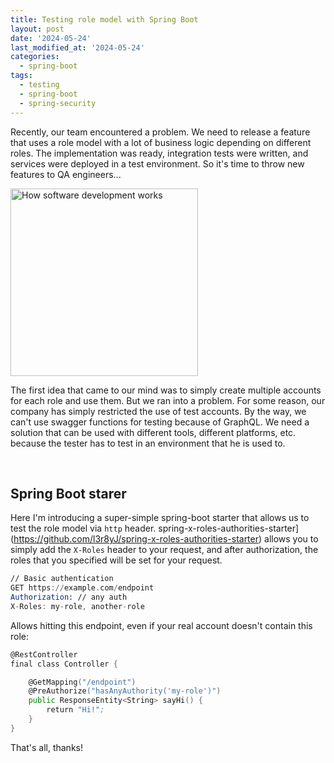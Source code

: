 ```yaml
---
title: Testing role model with Spring Boot
layout: post
date: '2024-05-24'
last_modified_at: '2024-05-24'
categories:
  - spring-boot
tags:
  - testing
  - spring-boot
  - spring-security
---
```


Recently, our team encountered a problem. We need to release a feature that
uses a role model with a lot of business logic depending on different roles.
The implementation was ready, integration tests were written, and services were deployed in a test
environment.
So it's time to throw new features to QA engineers...

<img width="300" title="How software development works" alt="How software development works" src="https://imgs.xkcd.com/comics/software_development.png">

The first idea that came to our mind was to simply create multiple accounts for each role and use
them.
But we ran into a problem.
For some reason, our company has simply restricted the use of test accounts.
By the way, we can't use swagger functions for testing because of GraphQL.
We need a solution that can be used with different tools, different platforms, etc.
because the tester has to test in an environment that he is used to.

<br/>

## Spring Boot starer

Here I'm introducing a super-simple spring-boot starter that allows us to test the role model
via `http` header. 
spring-x-roles-authorities-starter](https://github.com/l3r8yJ/spring-x-roles-authorities-starter)
allows
you to simply add the `X-Roles` header to your request, and after authorization, the roles that you
specified will be set for your request.

```asm
// Basic authentication
GET https://example.com/endpoint
Authorization: // any auth
X-Roles: my-role, another-role
```

Allows hitting this endpoint, even if your real account doesn't contain this role:

```asm
@RestController
final class Controller {

    @GetMapping("/endpoint")
    @PreAuthorize("hasAnyAuthority('my-role')")
    public ResponseEntity<String> sayHi() {
        return "Hi!";
    }
}
```

That's all, thanks!
